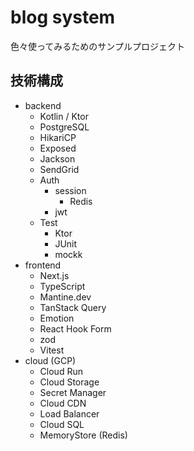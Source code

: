 # blog system

色々使ってみるためのサンプルプロジェクト

## 技術構成

- backend
  - Kotlin / Ktor
  - PostgreSQL
  - HikariCP
  - Exposed
  - Jackson
  - SendGrid
  - Auth
    - session
      - Redis
    - jwt
  - Test
    - Ktor
    - JUnit
    - mockk
- frontend
  - Next.js
  - TypeScript
  - Mantine.dev
  - TanStack Query
  - Emotion
  - React Hook Form
  - zod
  - Vitest
- cloud (GCP)
  - Cloud Run
  - Cloud Storage
  - Secret Manager
  - Cloud CDN
  - Load Balancer
  - Cloud SQL
  - MemoryStore (Redis)
